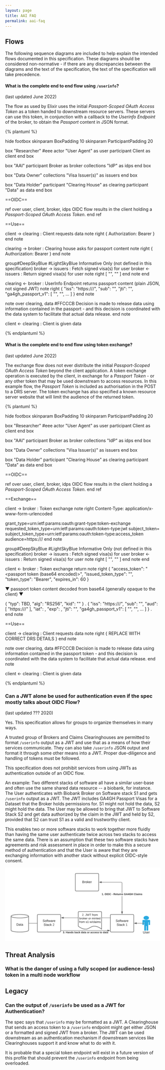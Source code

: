 ```yaml
---
layout: page
title: AAI FAQ
permalink: aai-faq
---
```


## Flows

The following sequence diagrams are included to help explain the intended flows
documented in this specification. These diagrams should be considered non-normative - if there are
any discrepancies between the diagrams and the text of the specification, the text
of the specification will take precedence.

#### What is the complete end to end flow using `/userinfo`?

(last updated June 2022)

The flow as used by Elixir uses the initial *Passport-Scoped OAuth Access Token* as
a token handed to downstream resource servers. These servers can use this token, in conjunction
with a callback to the *Userinfo Endpoint* of the broker, to obtain the *Passport* content in
JSON format.

{% plantuml %}

hide footbox
skinparam BoxPadding 10
skinparam ParticipantPadding 20

box "Researcher"  #eee
actor       "User Agent"                as user
participant Client                      as client
end box

box "AAI"
participant Broker                      as broker
collections "IdP"                       as idps
end box

box "Data Owner"
collections "Visa Issuer(s)"            as issuers
end box

box "Data Holder"
participant "Clearing House"            as clearing
participant "Data"                      as data
end box

==OIDC==

ref over user, client, broker, idps
OIDC flow results in the client holding a *Passport-Scoped OAuth Access Token*.
end ref

==Use==

client -> clearing : Client requests data
note right
{
Authorization: Bearer <Passport-Scoped OAuth Access Token>
}
end note

clearing -> broker : Clearing house asks for passport content
note right
{
Authorization: Bearer <Passport-Scoped OAuth Access Token>
}
end note

group#DeepSkyBlue #LightSkyBlue Informative Only (not defined in this specification)
broker -> issuers : Fetch signed visa(s) for user
broker <- issuers : Return signed visa(s) for user
note right
[
"<visa1>",
"<visa2>"
]
end note
end

clearing <- broker : UserInfo Endpoint returns passport content (plain JSON, not signed JWT)
note right
{
"iss": "https://<issuer-website>/",
"sub": "<subject-identifier>",
"jti": "<token-identifier>",
"ga4gh_passport_v1": [
"<visa1>",
"<visa2>",
...
]
}
end note


note over clearing, data  #FFCCCB
Decision is made to release data using information contained in the
passport - and this decision is coordinated with the data system to
facilitate that actual data release.
end note

client <- clearing : Client is given data


{% endplantuml %}

#### What is the complete end to end flow using token exchange?

(last updated June 2022)

The exchange flow does not ever distribute the initial *Passport-Scoped OAuth Access Token* beyond
the client application. A token exchange operation is executed by the client, in
exchange for a *Passport Token* - or any
other token that may be used downstream to access resources. In this example flow, the
*Passport Token* is included as authorisation in the POST to a DRS server. The token
exchange has also specified a known resource server website that will limit the audience
of the returned token.

{% plantuml %}

hide footbox
skinparam BoxPadding 10
skinparam ParticipantPadding 20

box "Researcher"  #eee
actor       "User Agent"                as user
participant Client                      as client
end box

box "AAI"
participant Broker                      as broker
collections "IdP"                       as idps
end box

box "Data Owner"
collections "Visa Issuer(s)"            as issuers
end box

box "Data Holder"
participant "Clearing House"            as clearing
participant "Data"                      as data
end box

==OIDC==

ref over user, client, broker, idps
OIDC flow results in the client holding a *Passport-Scoped OAuth Access Token*.
end ref

==Exchange==

client -> broker : Token exchange
note right
Content-Type: application/x-www-form-urlencoded

grant_type=urn:ietf:params:oauth:grant-type:token-exchange
requested_token_type=urn:ietf:params:oauth:token-type:jwt
subject_token=<Passport-Scoped OAuth Access Token>
subject_token_type=urn:ietf:params:oauth:token-type:access_token
audience=https://<drs-resource-server-website>/
end note

group#DeepSkyBlue #LightSkyBlue Informative Only (not defined in this specification)
broker -> issuers : Fetch signed visa(s) for user
broker <- issuers : Return signed visa(s) for user
note right
[
"<visa1>",
"<visa2>"
]
end note
end

client <- broker : Token exchange return
note right
{
"access_token": "<passport token (base64 encoded)>",
"issued_token_type": "<TBD>",
"token_type": "Bearer",
"expires_in": 60
}

▼ passport token content decoded from base64 (generally opaque to the client) ▼

{
"typ": TBD,
"alg": "RS256",
"kid": "<key-identifier>"
} .
{
"iss": "https://<issuer-website>/",
"sub": "<subject-identifier>",
"aud": [
"https://<drs-resource-server-website>/"
],
"iat": <seconds-since-epoch>,
"exp": <seconds-since-epoch>,
"jti": "<token-identifier>",
"ga4gh_passport_v1": [
"<visa1>",
"<visa2>",
...
]
} . <secret>
end note

==Use==

client -> clearing : Client requests data
note right
{
REPLACE WITH CORRECT DRS DETAILS
}
end note

note over clearing, data  #FFCCCB
Decision is made to release data using information contained in the
passport token - and this decision is coordinated with the data system to
facilitate that actual data release.
end note

client <- clearing : Client is given data

{% endplantuml %}

### Can a JWT alone be used for authentication even if the spec mostly talks about OIDC Flow?

(last updated ??? 2020)

Yes. This specification allows for groups to organize themselves in many ways.

A trusted group of Brokers and Claims Clearinghouses are permitted to
format `/userinfo` output as a JWT and use that as a means of how their
services communicate. They can also take `/userinfo` JSON output and
format it through some other means into a JWT. Proper due-diligence and
handling of tokens must be followed.

This specification does not prohibit services from using JWTs as authentication
outside of an OIDC flow.

An example: Two different stacks of software all have a similar user-base and
often use the same shared data resource -- a biobank, for instance. The User
authenticates with Biobank Broker on Software stack S1 and gets `/userinfo` output
as a JWT. The JWT includes GA4GH Passport Visas for a Dataset that the Broker holds
permissions for. S1 might not hold the data, S2 might hold the data. The User may
be allowed to bring that JWT to Software Stack S2 and get data authorized by the
claim in the JWT and held by S2, provided that S2 can trust S1 as a valid and
trustworthy client.

This enables two or more software stacks to work together more fluidly than having
the same user authenticate twice across two stacks to access the same data. There
is an assumption that these two software stacks have agreements and risk assessment
in place in order to make this a secure method of authentication and that the User
is aware that they are exchanging information with another stack without
explicit OIDC-style consent.

![JWT-Only Flow between trusted stacks](GA4GH_JWT-only_flow.png)

## Threat Analysis

### What is the danger of using a fully scoped (or audience-less) token in a multi node workflow





## Legacy

### Can the output of `/userinfo` be used as a JWT for Authentication?

The spec says that `/userinfo` may be formatted as a JWT. A Clearinghouse that
sends an access token to a `/userinfo` endpoint might get either JSON or a
formatted and signed JWT from a broker. The JWT can be used downstream as
an authentication mechanism if downstream services like Clearinghouses
support it and know what to do with it. 

It is probable that a special token endpoint will exist in a future
version of this profile that should prevent the `/userinfo` endpoint
from being overloaded.

